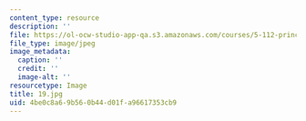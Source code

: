 ```yaml
---
content_type: resource
description: ''
file: https://ol-ocw-studio-app-qa.s3.amazonaws.com/courses/5-112-principles-of-chemical-science-fall-2005/4be0c8a69b560b44d01fa96617353cb9_19.jpg
file_type: image/jpeg
image_metadata:
  caption: ''
  credit: ''
  image-alt: ''
resourcetype: Image
title: 19.jpg
uid: 4be0c8a6-9b56-0b44-d01f-a96617353cb9
---
```

